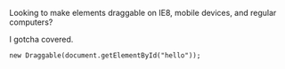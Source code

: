 Looking to make elements draggable on IE8, mobile devices, and regular computers?

I gotcha covered.

```
new Draggable(document.getElementById("hello"));
```
